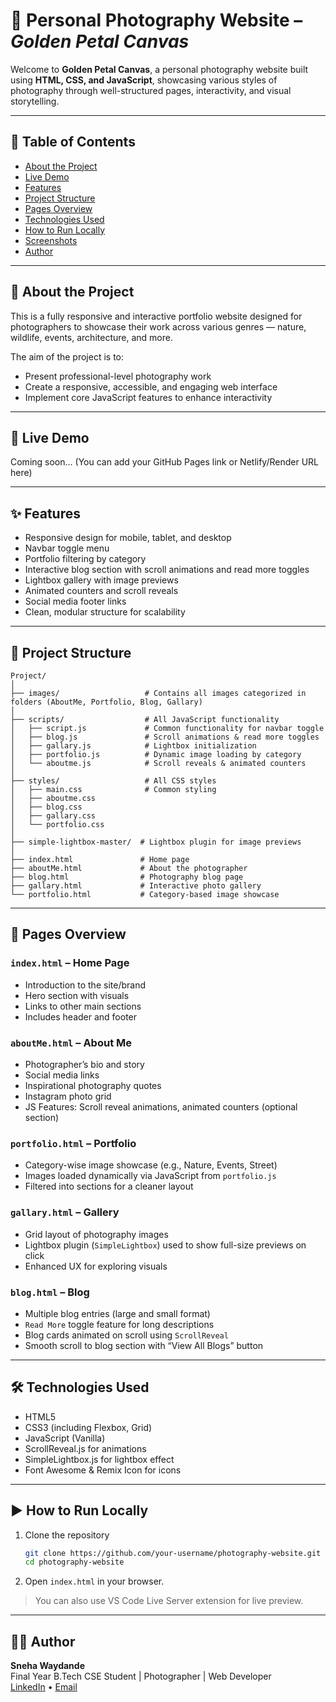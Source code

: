 
# 📸 Personal Photography Website – *Golden Petal Canvas*

Welcome to **Golden Petal Canvas**, a personal photography website built using **HTML, CSS, and JavaScript**, showcasing various styles of photography through well-structured pages, interactivity, and visual storytelling.

---

## 🧾 Table of Contents

- [About the Project](#about-the-project)  
- [Live Demo](#live-demo)  
- [Features](#features)  
- [Project Structure](#project-structure)  
- [Pages Overview](#pages-overview)  
- [Technologies Used](#technologies-used)  
- [How to Run Locally](#how-to-run-locally)  
- [Screenshots](#screenshots)  
- [Author](#author)

---

## 📌 About the Project

This is a fully responsive and interactive portfolio website designed for photographers to showcase their work across various genres — nature, wildlife, events, architecture, and more.

The aim of the project is to:
- Present professional-level photography work
- Create a responsive, accessible, and engaging web interface
- Implement core JavaScript features to enhance interactivity

---

## 🔗 Live Demo

Coming soon... (You can add your GitHub Pages link or Netlify/Render URL here)

---

## ✨ Features

- Responsive design for mobile, tablet, and desktop
- Navbar toggle menu
- Portfolio filtering by category
- Interactive blog section with scroll animations and read more toggles
- Lightbox gallery with image previews
- Animated counters and scroll reveals
- Social media footer links
- Clean, modular structure for scalability

---

## 📁 Project Structure

```
Project/
│
├── images/                   # Contains all images categorized in folders (AboutMe, Portfolio, Blog, Gallary)
│
├── scripts/                  # All JavaScript functionality
│   ├── script.js             # Common functionality for navbar toggle
│   ├── blog.js               # Scroll animations & read more toggles
│   ├── gallary.js            # Lightbox initialization
│   ├── portfolio.js          # Dynamic image loading by category
│   └── aboutme.js            # Scroll reveals & animated counters
│
├── styles/                   # All CSS styles
│   ├── main.css              # Common styling
│   ├── aboutme.css
│   ├── blog.css
│   ├── gallary.css
│   └── portfolio.css
│
├── simple-lightbox-master/  # Lightbox plugin for image previews
│
├── index.html               # Home page
├── aboutMe.html             # About the photographer
├── blog.html                # Photography blog page
├── gallary.html             # Interactive photo gallery
└── portfolio.html           # Category-based image showcase
```

---

## 📄 Pages Overview

### `index.html` – **Home Page**
- Introduction to the site/brand
- Hero section with visuals
- Links to other main sections
- Includes header and footer

### `aboutMe.html` – **About Me**
- Photographer’s bio and story
- Social media links
- Inspirational photography quotes
- Instagram photo grid
- JS Features: Scroll reveal animations, animated counters (optional section)

### `portfolio.html` – **Portfolio**
- Category-wise image showcase (e.g., Nature, Events, Street)
- Images loaded dynamically via JavaScript from `portfolio.js`
- Filtered into sections for a cleaner layout

### `gallary.html` – **Gallery**
- Grid layout of photography images
- Lightbox plugin (`SimpleLightbox`) used to show full-size previews on click
- Enhanced UX for exploring visuals

### `blog.html` – **Blog**
- Multiple blog entries (large and small format)
- `Read More` toggle feature for long descriptions
- Blog cards animated on scroll using `ScrollReveal`
- Smooth scroll to blog section with “View All Blogs” button

---

## 🛠 Technologies Used

- HTML5
- CSS3 (including Flexbox, Grid)
- JavaScript (Vanilla)
- ScrollReveal.js for animations
- SimpleLightbox.js for lightbox effect
- Font Awesome & Remix Icon for icons

---

## ▶️ How to Run Locally

1. Clone the repository  
   ```bash
   git clone https://github.com/your-username/photography-website.git
   cd photography-website
   ```

2. Open `index.html` in your browser.

> You can also use VS Code Live Server extension for live preview.

---



## 🙋‍♀️ Author

**Sneha Waydande**  
Final Year B.Tech CSE Student | Photographer | Web Developer  
[LinkedIn](https://www.linkedin.com/) • [Email](mailto:sneha@example.com)
